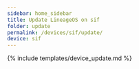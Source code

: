 ```yaml
---
sidebar: home_sidebar
title: Update LineageOS on sif
folder: update
permalink: /devices/sif/update/
device: sif
---
```

{% include templates/device_update.md %}
